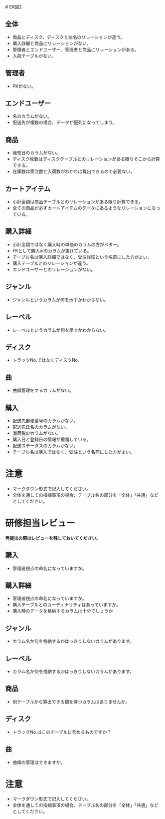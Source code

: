 ﻿﻿﻿# ER図2## 全体- 商品とディスク、ディスクと曲名のリレーションが違う。- 購入詳細と商品にリレーションがない。- 管理者とエンドユーザー、管理者と商品にリレーションがある。- 入荷テーブルがない。## 管理者- PKがない。## エンドユーザー- 名のカラムがない。- 配送先が複数の場合、データが配列になってしまう。## 商品- 発売日のカラムがない。- ディスク枚数はディスクテーブルとのリレーションがある限りそこから計算できる。- 在庫数は受注数と入荷数がわかれば算出できるので必要ない。## カートアイテム- 小計金額は商品テーブルとのリレーションがある限り計算できる。- 全ての商品が必ずカートアイテムのデータにあるようなリレーションになっている。## 購入詳細- 小計金額ではなく購入時の単価のカラムの方がベター。- FKとして購入idのカラムが抜けている。- テーブル名は購入詳細ではなく、受注詳細という名前にした方がよい。- 購入テーブルとのリレーションが違う。- エンドユーザーとのリレーションがない。## ジャンル- ジャンルというカラムが何を示すかわからない。## レーベル- レーベルというカラムが何を示すかわからない。## ディスク- トラックNo.ではなくディスクNo.## 曲- 曲順管理をするカラムがない。## 購入- 配送先郵便番号のカラムがない。- 配送先氏名のカラムがない。- 消費税のカラムがない。- 購入日と登録日の情報が重複している。- 配送ステータスのカラムがない。- テーブル名は購入ではなく、受注という名前にした方がよい。# 注意* マークダウン形式で記入してください。* 全体を通しての指摘事項の場合、テーブル名の部分を「全体」「共通」などとしてください。# 研修担当レビュー**再提出の際はレビューを残しておいてください。**## 購入- 管理者視点の命名になっていますか。## 購入詳細- 管理者視点の命名になっていますか。- 購入テーブルとのカーディナリティはあっていますか。- 購入時のデータを格納するカラムは十分でしょうか## ジャンル- カラム名か何を格納するかはっきりしないカラムがあります。## レーベル- カラム名か何を格納するかはっきりしないカラムがあります。## 商品- 別テーブルから算出できる値を持つカラムはありませんか。## ディスク- トラックNo.はこのテーブルに含めるものですか？## 曲- 曲順の管理はできますか。# 注意* マークダウン形式で記入してください。* 全体を通しての指摘事項の場合、テーブル名の部分を「全体」「共通」などとしてください。